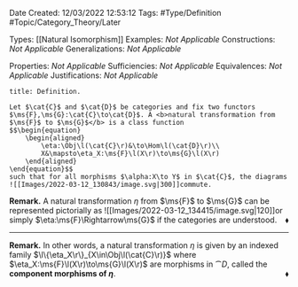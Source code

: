 <div class="topSpace"></div>

Date Created: 12/03/2022 12:53:12
Tags: #Type/Definition #Topic/Category_Theory/Later

Types: [[Natural Isomorphism]]
Examples: <i>Not Applicable</i>
Constructions: <i>Not Applicable</i>
Generalizations: <i>Not Applicable</i>

Properties: <i>Not Applicable</i>
Sufficiencies: <i>Not Applicable</i>
Equivalences: <i>Not Applicable</i>
Justifications: <i>Not Applicable</i>

``` ad-Definition
title: Definition.

Let $\cat{C}$ and $\cat{D}$ be categories and fix two functors $\ms{F},\ms{G}:\cat{C}\to\cat{D}$. A <b>natural transformation from $\ms{F}$ to $\ms{G}$</b> is a class function
$$\begin{equation}
    \begin{aligned}
        \eta:\Obj\l(\cat{C}\r)&\to\Hom\l(\cat{D}\r)\\
        X&\mapsto\eta_X:\ms{F}\l(X\r)\to\ms{G}\l(X\r)
    \end{aligned}
\end{equation}$$
such that for all morphisms $\alpha:X\to Y$ in $\cat{C}$, the diagrams
![[Images/2022-03-12_130843/image.svg|300]]commute.

```

<b>Remark.</b> A natural transformation $\eta$ from $\ms{F}$ to $\ms{G}$ can be represented pictorially as
![[Images/2022-03-12_134415/image.svg|120]]or simply $\eta:\ms{F}\Rightarrow\ms{G}$ if the categories are understood.<span style="float:right;">$\blacklozenge$</span>

---

<b>Remark.</b> In other words, a natural transformation $\eta$ is given by an indexed family $\l\{\eta_X\r\}_{X\in\Obj\l(\cat{C}\r)}$ where $\eta_X:\ms{F}\l(X\r)\to\ms{G}\l(X\r)$ are morphisms in $\cat{D}$, called the <b>component morphisms of $\eta$</b>.<span style="float:right;">$\blacklozenge$</span>
